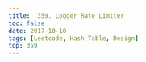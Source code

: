 ```yaml
---
title:  359. Logger Rate Limiter
toc: false
date: 2017-10-10
tags: [Leetcode, Hash Table, Design]
top: 359
---
```

